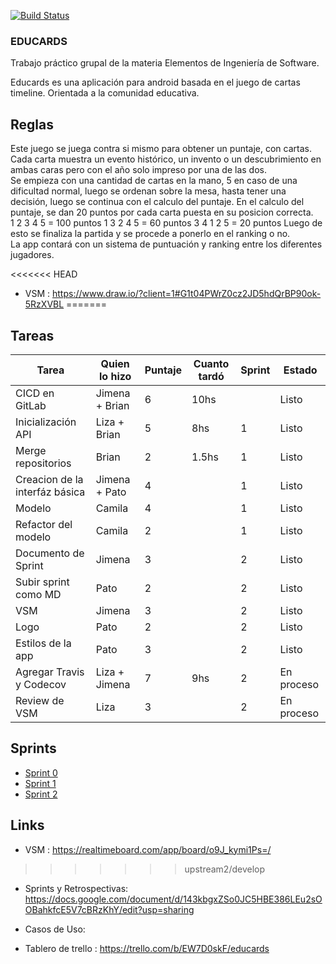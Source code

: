 [![Build Status](https://travis-ci.org/Educards-UNQ/educards-android-app.svg?branch=master)](https://travis-ci.org/Educards-UNQ/educards-android-app)

### EDUCARDS

Trabajo práctico grupal de la materia Elementos de Ingeniería de Software.

Educards es una aplicación para android basada en el juego de cartas timeline. Orientada a la comunidad educativa.

## Reglas

Este juego se juega contra si mismo para obtener un puntaje, con cartas.  
Cada carta muestra un evento histórico, un invento o un descubrimiento en ambas caras pero con el año solo impreso por una de las dos.  
Se empieza con una cantidad de cartas en la mano, 5 en caso de una dificultad normal, luego se ordenan sobre la mesa, hasta tener una decisión, luego se continua con el calculo del puntaje.
En el calculo del puntaje, se dan 20 puntos por cada carta puesta en su posicion correcta.  
1 2 3 4 5 = 100 puntos
1 3 2 4 5 = 60 puntos
3 4 1 2 5 = 20 puntos
Luego de esto se finaliza la partida y se procede a ponerlo en el ranking o no.  
La app contará con un sistema de puntuación y ranking entre los diferentes jugadores.

<<<<<<< HEAD
- VSM : https://www.draw.io/?client=1#G1t04PWrZ0cz2JD5hdQrBP90ok-5RzXVBL
=======
## Tareas

|  Tarea | Quien lo hizo | Puntaje | Cuanto tardó | Sprint | Estado |
|  ------ | ------ | ------ | ------ | ------ | ------ |
|  CICD en GitLab | Jimena + Brian | 6 | 10hs |  | Listo |
|  Inicialización API | Liza + Brian | 5 | 8hs | 1 | Listo |
|  Merge repositorios | Brian | 2 | 1.5hs | 1 | Listo |
|  Creacion de la interfáz básica | Jimena + Pato | 4 |  | 1 | Listo |
|  Modelo | Camila | 4 |  | 1 | Listo |
|  Refactor del modelo | Camila  | 2 |  | 1 | Listo |
|  Documento de Sprint | Jimena | 3 |  | 2 | Listo |
|  Subir sprint como MD | Pato | 2 |  | 2 | Listo |
|  VSM | Jimena | 3 |  | 2 | Listo |
|  Logo | Pato | 2 |  | 2 | Listo |
|  Estilos de la app | Pato | 3 |  | 2 | Listo |
|  Agregar Travis y Codecov | Liza + Jimena | 7 | 9hs | 2 | En proceso |
|  Review de VSM | Liza | 3 |  | 2 | En proceso |

## Sprints
 - [Sprint 0](./sprint-0/README.md)
 - [Sprint 1](./sprint-1/README.md)
 - [Sprint 2](./sprint-2/README.md)

## Links

- VSM : https://realtimeboard.com/app/board/o9J_kymi1Ps=/
>>>>>>> upstream2/develop

- Sprints y Retrospectivas: https://docs.google.com/document/d/143kbgxZSo0JC5HBE386LEu2sOOBahkfcE5V7cBRzKhY/edit?usp=sharing

- Casos de Uso: 

- Tablero de trello : https://trello.com/b/EW7D0skF/educards
